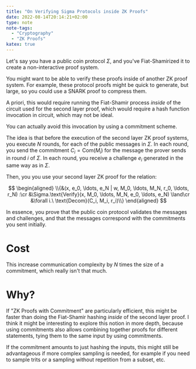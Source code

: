 ```yaml
---
title: "On Verifying Sigma Protocols inside ZK Proofs"
date: 2022-08-14T20:14:21+02:00
type: note
note-tags:
  - "Cryptography"
  - "ZK Proofs"
katex: true
---
```


Let's say you have a public coin protocol $\Sigma$, and you've Fiat-Shamirized it
to create a non-interactive proof system.

You might want to be able to verify these proofs inside of another ZK proof system.
For example, these protocol proofs might be quick to generate, but large,
so you could use a SNARK proof to compress them.

A priori, this would require running the Fiat-Shamir process *inside*
of the circuit used for the second layer proof, which would require a hash
function invocation in circuit, which may not be ideal.

You can actually avoid this invocation by using a commitment scheme.

The idea is that before the execution of the second layer ZK proof systems,
you execute $N$ rounds, for each of the public messages in $\Sigma$.
In each round, you send the commitment $C_i = \text{Com}(M_i)$ for the message
the prover sends in round $i$ of $\Sigma$.
In each round, you receive a challenge $e_i$ generated in the same way
as in $\Sigma$.

Then, you you use your second layer ZK proof for the relation:

$$
\begin{aligned}
\\{&(x, e_0, \ldots, e_N | w, M_0, \ldots, M_N, r_0, \ldots, r_N) :\cr
 &\Sigma.\text{Verify}(x, M_0, \ldots, M_N, e_0, \ldots, e_N) \land\cr
&\forall i.\ \text{Decom}(C_i, M_i, r_i)\\}
\end{aligned}
$$

In essence, you prove that the public coin protocol validates the messages and
challenges, and that the messages correspond with the commitments you
sent initially.

# Cost

This increase communication complexity by $N$ times the size of a commitment,
which really isn't that much.

# Why?

If "ZK Proofs with Commitment" are particularly efficient, this might be
faster than doing the Fiat-Shamir hashing *inside* of the second layer proof.
I think it might be interesting to explore this notion in more depth,
because using commitments also allows combining together proofs for different statements,
tying them to the same input by using commitments.

If the commitment amounts to just hashing the inputs, this might still be advantageous if more complex sampling is needed, for example if you need
to sample trits or a sampling without repetition from a subset, etc.
